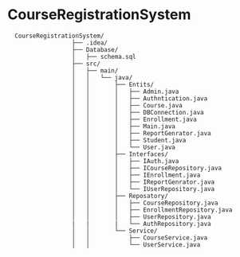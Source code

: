 # CourseRegistrationSystem

      CourseRegistrationSystem/
                      ├── .idea/
                      ├── Database/
                      │   ├── schema.sql
                      ├── src/
                      │   ├── main/
                      │   │   └── java/
                      │   │       ├── Entits/
                      │   │       │   ├── Admin.java
                      │   │       │   ├── Authntication.java
                      │   │       │   ├── Course.java
                      │   │       │   ├── DBConnection.java
                      │   │       │   ├── Enrollment.java
                      │   │       │   ├── Main.java
                      │   │       │   ├── ReportGenrator.java
                      │   │       │   ├── Student.java
                      │   │       │   └── User.java
                      │   │       ├── Interfaces/
                      │   │       │   ├── IAuth.java
                      │   │       │   ├── ICourseRepository.java
                      │   │       │   ├── IEnrollment.java
                      │   │       │   ├── IReportGenrator.java
                      │   │       │   └── IUserRepository.java
                      │   │       ├── Reposatory/
                      │   │       │   ├── CourseRepository.java
                      │   │       │   ├── EnrollmentRepository.java
                      │   │       │   ├── UserRepository.java
                      |   |       |   └── AuthRepository.java
                      │   │       └── Service/
                      │   │           ├── CourseService.java
                      │   │           └── UserService.java
